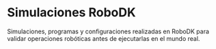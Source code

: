 # Simulaciones RoboDK

Simulaciones, programas y configuraciones realizadas en RoboDK para validar operaciones robóticas antes de ejecutarlas en el mundo real.

